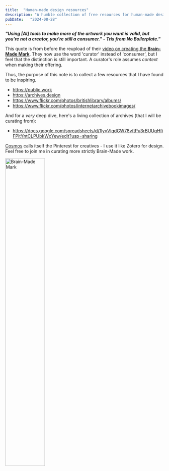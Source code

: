```yaml
---
title:  "Human-made design resources"
description: "A humble collection of free resources for human-made design"
pubDate:   "2024-08-28"
---
```


***"Using [AI] tools to make more of the artwork you want is valid, but you're not a creator, you're still a consumer." - Tris from No Boilerplate."***

This quote is from before the reupload of their [video on creating the **Brain-Made Mark**](https://www.youtube.com/watch?v=kul0z3OTmVM). They now use the word 'curator' instead of 'consumer', but I feel that the distinction is still important. A curator's role assumes *context* when making their offering.

Thus, the purpose of this note is to collect a few resources that I have found to be inspiring.

- https://public.work
- https://archives.design
- https://www.flickr.com/photos/britishlibrary/albums/
- https://www.flickr.com/photos/internetarchivebookimages/

And for a *very* deep dive, here's a living collection of archives (that I will be curating from):

- https://docs.google.com/spreadsheets/d/1lyvVIqdGW78vftPu3rBUUqHfiFPltYntCLPUbkWxYew/edit?usp=sharing

[Cosmos](https://www.cosmos.so/benjibo) calls itself the Pinterest for creatives - I use it like Zotero for design. Feel free to join me in curating more strictly Brain-Made work.

<img src="/images/brainmadelogo.svg" alt="Brain-Made Mark" style="width: 50%;"/>
